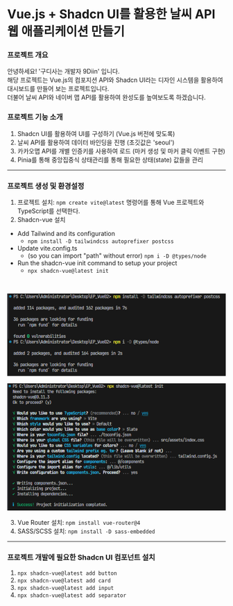 # Vue.js + Shadcn UI를 활용한 날씨 API 웹 애플리케이션 만들기

### 프로젝트 개요

안녕하세요! '구디사는 개발자 9Diin' 입니다. <br />
해당 프로젝트는 Vue.js의 컴포지션 API와 Shadcn UI라는 디자인 시스템을 활용하여 대시보드를 만들어 보는 프로젝트입니다. <br />
더불어 날씨 API와 네이버 맵 API를 활용하여 완성도를 높여보도록 하겠습니다.

### 프로젝트 기능 소개

1. Shadcn UI를 활용하여 UI를 구성하기 (Vue.js 버전에 맞도록)
2. 날씨 API를 활용하여 데이터 바인딩을 진행 (초깃값은 'seoul')
3. 카카오맵 API를 개별 인증키를 사용하여 로드 (마커 생성 및 마커 클릭 이벤트 구현)
4. Pinia를 통해 중앙집중식 상태관리를 통해 필요한 상태(state) 값들을 관리

---

### 프로젝트 생성 및 환경설정

1. 프로젝트 설치: `npm create vite@latest` 명령어를 통해 Vue 프로젝트와 TypeScript를 선택한다.
2. Shadcn-vue 설치

-   Add Tailwind and its configuration
    -   `npm install -D tailwindcss autoprefixer postcss`
-   Update vite.config.ts
    -   (so you can import "path" without error) `npm i -D @types/node`
-   Run the shadcn-vue init command to setup your project
    -   `npx shadcn-vue@latest init`

<br />

![터미널 설치 이미지](public/assets/images/install-01.png) <br />

![터미널 설치 이미지](public/assets/images/install-02.png)

3. Vue Router 설치: `npm install vue-router@4`
4. SASS/SCSS 설치: `npm install -D sass-embedded`

---

### 프로젝트 개발에 필요한 Shadcn UI 컴포넌트 설치

1. `npx shadcn-vue@latest add button`
2. `npx shadcn-vue@latest add card`
3. `npx shadcn-vue@latest add input`
4. `npx shadcn-vue@latest add separator`
